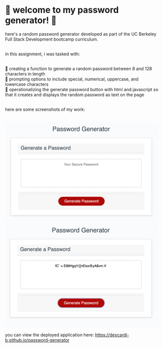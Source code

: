 # 🌸 welcome to my password generator! 🌸 

here's a random password generator developed as part of the UC Berkeley Full Stack Development bootcamp curriculum. <br /><br />

in this assignment, i was tasked with:
<br /><br />

🍓 creating a function to generate a random password between 8 and 128 characters in length <br />
🍓 prompting options to include special, numerical, uppercase, and lowercase characters <br />
🍓 operationalizing the generate password button with html and javascript so that it creates and displays the random password as text on the page <br /><br />

here are some screenshots of my work: 
<br /><br />

<img src="./assets/images/password-generator-img-1.png" alt="the landing page for my password generator">
<img src="./assets/images/password-generator-img-2.png" alt="an example of a randomly generatoed password">

<br />

you can view the deployed application here: <a href=“https://descardi-b.github.io/password-generator/“>https://descardi-b.github.io/password-generator</a>

